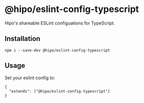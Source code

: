 # @hipo/eslint-config-typescript

Hipo's shareable ESLint configuations for TypeScript.

## Installation

```
npm i --save-dev @hipo/eslint-config-typescript
```

## Usage

Set your eslint config to:

```
{
  "extends": ["@hipo/eslint-config-typescript"]
}
```
